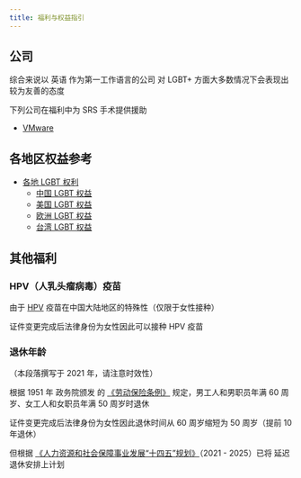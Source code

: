 ```yaml
---
title: 福利与权益指引
---
```


## 公司

综合来说以 英语 作为第一工作语言的公司
对 LGBT+ 方面大多数情况下会表现出较为友善的态度

下列公司在福利中为 SRS 手术提供援助

- [VMware](https://benefits.vmware.com/zh-CN/health-plans/medical/)

## 各地区权益参考

- [各地 LGBT 权利](https://zh.wikipedia.org/zh-cn/各地LGBT权利)
  - [中国 LGBT 权益](https://zh.wikipedia.org/zh-cn/中国LGBT权益)
  - [美国 LGBT 权益](https://zh.wikipedia.org/zh-cn/美国LGBT权益)
  - [欧洲 LGBT 权益](https://zh.wikipedia.org/zh-cn/欧洲LGBT权益)
  - [台湾 LGBT 权益](https://zh.wikipedia.org/zh-cn/台湾LGBT权益)

## 其他福利

### HPV（人乳头瘤病毒）疫苗

由于 [HPV](https://zh.wikipedia.org/zh-cn/HPV) 疫苗在中国大陆地区的特殊性（仅限于女性接种）

证件变更完成后法律身份为女性因此可以接种 HPV 疫苗

### 退休年龄

（本段落撰写于 2021 年，请注意时效性）

根据 1951 年 政务院颁发 的 [《劳动保险条例》](http://www.gov.cn/zhengce/2020-12/25/content_5574196.htm) 规定，男工人和男职员年满 60 周岁、女工人和女职员年满 50 周岁时退休

证件变更完成后法律身份为女性因此退休时间从 60 周岁缩短为 50 周岁（提前 10 年退休）

但根据 [《人力资源和社会保障事业发展“十四五”规划》][planing]（2021 - 2025）已将 延迟退休安排上计划

[planing]: http://www.mohrss.gov.cn/SYrlzyhshbzb/zwgk/ghcw/ghjh/202107/t20210702_417552.html
